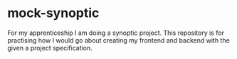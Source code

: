 # mock-synoptic
For my apprenticeship I am doing a synoptic project. This repository is for practising how I would go about creating my frontend and backend with the given a project specification.

